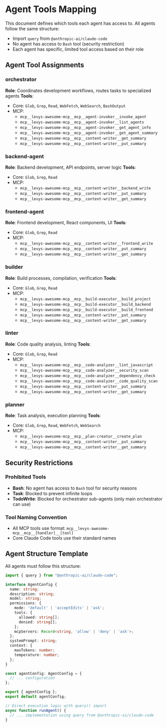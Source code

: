 # Agent Tools Mapping

This document defines which tools each agent has access to. All agents follow the same structure:
- Import `query` from `@anthropic-ai/claude-code`
- No agent has access to `Bash` tool (security restriction)
- Each agent has specific, limited tool access based on their role

## Agent Tool Assignments

### orchestrator
**Role**: Coordinates development workflows, routes tasks to specialized agents
**Tools**:
- Core: `Glob`, `Grep`, `Read`, `WebFetch`, `WebSearch`, `BashOutput`
- MCP: 
  - `mcp__levys-awesome-mcp__mcp__agent-invoker__invoke_agent`
  - `mcp__levys-awesome-mcp__mcp__agent-invoker__list_agents`
  - `mcp__levys-awesome-mcp__mcp__agent-invoker__get_agent_info`
  - `mcp__levys-awesome-mcp__mcp__agent-invoker__get_agent_summary`
  - `mcp__levys-awesome-mcp__mcp__content-writer__get_summary`
  - `mcp__levys-awesome-mcp__mcp__content-writer__put_summary`

### backend-agent
**Role**: Backend development, API endpoints, server logic
**Tools**:
- Core: `Glob`, `Grep`, `Read`
- MCP:
  - `mcp__levys-awesome-mcp__mcp__content-writer__backend_write`
  - `mcp__levys-awesome-mcp__mcp__content-writer__put_summary`
  - `mcp__levys-awesome-mcp__mcp__content-writer__get_summary`

### frontend-agent
**Role**: Frontend development, React components, UI
**Tools**:
- Core: `Glob`, `Grep`, `Read`
- MCP:
  - `mcp__levys-awesome-mcp__mcp__content-writer__frontend_write`
  - `mcp__levys-awesome-mcp__mcp__content-writer__put_summary`
  - `mcp__levys-awesome-mcp__mcp__content-writer__get_summary`

### builder
**Role**: Build processes, compilation, verification
**Tools**:
- Core: `Glob`, `Grep`, `Read`
- MCP:
  - `mcp__levys-awesome-mcp__mcp__build-executor__build_project`
  - `mcp__levys-awesome-mcp__mcp__build-executor__build_backend`
  - `mcp__levys-awesome-mcp__mcp__build-executor__build_frontend`
  - `mcp__levys-awesome-mcp__mcp__content-writer__put_summary`
  - `mcp__levys-awesome-mcp__mcp__content-writer__get_summary`

### linter
**Role**: Code quality analysis, linting
**Tools**:
- Core: `Glob`, `Grep`, `Read`
- MCP:
  - `mcp__levys-awesome-mcp__mcp__code-analyzer__lint_javascript`
  - `mcp__levys-awesome-mcp__mcp__code-analyzer__security_scan`
  - `mcp__levys-awesome-mcp__mcp__code-analyzer__dependency_check`
  - `mcp__levys-awesome-mcp__mcp__code-analyzer__code_quality_scan`
  - `mcp__levys-awesome-mcp__mcp__content-writer__put_summary`
  - `mcp__levys-awesome-mcp__mcp__content-writer__get_summary`

### planner
**Role**: Task analysis, execution planning
**Tools**:
- Core: `Glob`, `Grep`, `Read`, `WebFetch`, `WebSearch`
- MCP:
  - `mcp__levys-awesome-mcp__mcp__plan-creator__create_plan`
  - `mcp__levys-awesome-mcp__mcp__content-writer__put_summary`
  - `mcp__levys-awesome-mcp__mcp__content-writer__get_summary`

## Security Restrictions

### Prohibited Tools
- **Bash**: No agent has access to `Bash` tool for security reasons
- **Task**: Blocked to prevent infinite loops
- **TodoWrite**: Blocked for orchestrator sub-agents (only main orchestrator can use)

### Tool Naming Convention
- All MCP tools use format: `mcp__levys-awesome-mcp__mcp__[handler]__[tool]`
- Core Claude Code tools use their standard names

## Agent Structure Template

All agents must follow this structure:

```typescript
import { query } from "@anthropic-ai/claude-code";

interface AgentConfig {
  name: string;
  description: string;
  model: string;
  permissions: {
    mode: 'default' | 'acceptEdits' | 'ask';
    tools: {
      allowed: string[];
      denied: string[];
    };
    mcpServers: Record<string, 'allow' | 'deny' | 'ask'>;
  };
  systemPrompt: string;
  context: {
    maxTokens: number;
    temperature: number;
  };
}

const agentConfig: AgentConfig = {
  // ... configuration
};

export { agentConfig };
export default agentConfig;

// Direct execution logic with query() import
async function runAgent() {
  // ... implementation using query from @anthropic-ai/claude-code
}
```